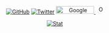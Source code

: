<p align="center">
  <a href="https://github.com/chunjie-sam-liu"><img src="https://img.shields.io/github/followers/chunjie-sam-liu.svg?label=GitHub&style=social" alt="GitHub"></a>
  <a href="https://twitter.com/chunjie_sam_liu"><img src="https://img.shields.io/twitter/follow/chunjie_sam_liu?label=Twitter&style=social" alt="Twitter"></a>
  <a href="https://scholar.google.com/citations?user=IBIJfSwAAAAJ&hl=en"><img src="https://scholar.google.com/intl/en/scholar/images/1x/scholar_logo_64dp.png" alt="Google Scholar" width="100" height="20"></img></>
  <a
       class="underline"
       href="https://orcid.org/0000-0002-3008-3375"
       target="orcid.widget"
       rel="me noopener noreferrer"
       style="vertical-align: top">
       <img
    src="https://orcid.org/sites/default/files/images/orcid_16x16.png"
    style="width: 1em; margin-inline-start: 0.5em"
    alt="ORCID iD icon"
      width="100"
      height="20"
    />
      </a>
</p>

<p align="center">
  <a href="https://github.com/chunjie-sam-liu">
    <img src="https://github-readme-stats.vercel.app/api?username=chunjie-sam-liu&show_icons=true" alt="Stat" >
  </a>
</p>



